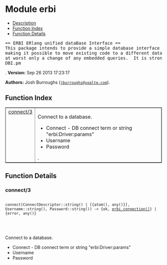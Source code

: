 

# Module erbi #
* [Description](#description)
* [Function Index](#index)
* [Function Details](#functions)




<pre><tt>== ERBI ERlang unified dataBase Interface ==
This package intends to provide a simple database interface for erlang code,
making it possible to move existing code to a different database engine with
at worst only a change of any embedded queries.  It is strongly inspired by Perl's excellent
DBI.pm</tt></pre>
.
__Version:__ Sep 26 2013 17:23:17

__Authors:__ Josh Burroughs ([`jburroughs@voalte.com`](mailto:jburroughs@voalte.com)).
<a name="index"></a>

## Function Index ##


<table width="100%" border="1" cellspacing="0" cellpadding="2" summary="function index"><tr><td valign="top"><a href="#connect-3">connect/3</a></td><td><p>Connect to a database.
<ul>
<li>Connect  - DB connect term or string "erbi:Driver:params"</li>
<li>Username</li>
<li>Password</li>
</ul></p>.</td></tr></table>


<a name="functions"></a>

## Function Details ##

<a name="connect-3"></a>

### connect/3 ###


<pre><code>
connect(ConnectDescriptor::string() | [{atom(), any()}], Username::string(), Password::string()) -&gt; {ok, <a href="#type-erbi_connection">erbi_connection()</a>} | {error, any()}
</code></pre>

<br></br>


<p>Connect to a database.
<ul>
<li>Connect  - DB connect term or string "erbi:Driver:params"</li>
<li>Username</li>
<li>Password</li>
</ul></p>

